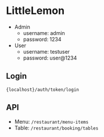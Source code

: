 # LittleLemon
- Admin
  - username: admin
  - password: 1234
- User
  - username: testuser
  - password: user@1234
 
## Login
```{localhost}/auth/token/login```

## API
- Menu: ```/restaurant/menu-items```
- Table: ```/restaurant/booking/tables```
